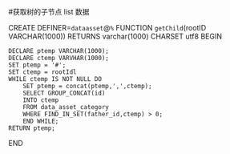 #获取树的子节点 list 数据



CREATE DEFINER=`dataasset`@`%` FUNCTION `getChild`(rootID VARCHAR(1000)) RETURNS varchar(1000) CHARSET utf8
BEGIN

    DECLARE ptemp VARCHAR(1000);
    DECLARE ctemp VARVHAR(1000);
    SET ptemp = '#';
    SET ctemp = rootIdl
    WHILE ctemp IS NOT NULL DO
        SET ptemp = concat(ptemp,',',ctemp);
        SELECT GROUP_CONCAT(id)
        INTO ctemp
        FROM data_asset_category
        WHERE FIND_IN_SET(father_id,ctemp) > 0;
        END WHILE;
    RETURN ptemp;
END    
    